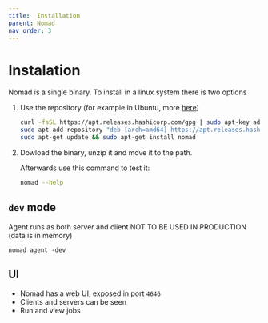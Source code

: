 ```yaml
---
title:  Installation
parent: Nomad
nav_order: 3
---
```


# Instalation

Nomad is a single binary.
To install in a linux system there is two options

1. Use the repository (for example in Ubuntu, more [here](https://www.nomadproject.io/downloads))
    ```bash
    curl -fsSL https://apt.releases.hashicorp.com/gpg | sudo apt-key add -
    sudo apt-add-repository "deb [arch=amd64] https://apt.releases.hashicorp.com $(lsb_release -cs) main"
    sudo apt-get update && sudo apt-get install nomad
    ```

2. Dowload the binary, unzip it and move it to the path. 

    Afterwards use this command to test it:
    ```bash
    nomad --help
    ```

## `dev` mode

Agent runs as both server and client
NOT TO BE USED IN PRODUCTION (data is in memory)

```
nomad agent -dev
```


## UI

- Nomad has a web UI, exposed in port `4646`
- Clients and servers can be seen
- Run and view jobs